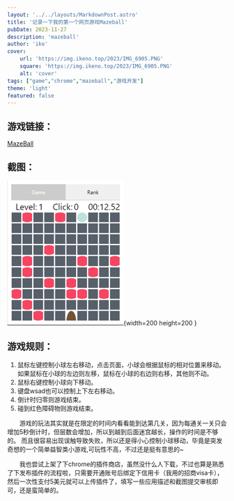 ```yaml
---
layout: '../../layouts/MarkdownPost.astro'
title: '记录一下我的第一个网页游戏Mazeball'
pubDate: 2023-11-27
description: 'mazeball'
author: 'ike'
cover:
    url: 'https://img.ikeno.top/2023/IMG_6905.PNG'
    square: 'https://img.ikeno.top/2023/IMG_6905.PNG'
    alt: 'cover'
tags: ["game","chrome","mazeball","游戏开发"]
theme: 'light'
featured: false
---
```


## 游戏链接：
[MazeBall](https://ball.ikeno.top)  

## 截图：  
![snapshot](https://github.com/Tokoy/MazeBall/blob/main/img/screenshot.png){width=200 height=200 }  

## 游戏规则：
1. 鼠标左键控制小球左右移动，点击页面，小球会根据鼠标的相对位置来移动。 如果鼠标在小球的左边则左移，鼠标在小球的右边则右移，其他则不动。
2. 鼠标右键控制小球向下移动。
3. 键盘wsad也可以控制上下左右移动。
4. 倒计时归零则游戏结束。
5. 碰到红色障碍物则游戏结束。  

&ensp;&ensp;&ensp;&ensp;游戏的玩法其实就是在限定的时间内看看能到达第几关，因为每通关一关只会增加5秒倒计时，但层数会增加，所以到越到后面迷宫越长，操作的时间是不够的。
而且很容易出现误触导致失败，所以还是得小心控制小球移动，毕竟是突发奇想的一个简单益智类小游戏,可玩性不高，不过还是挺有意思的~  

&ensp;&ensp;&ensp;&ensp;我也尝试上架了下chrome的插件商店，虽然没什么人下载，不过也算是熟悉了下发布插件的流程啦，只需要开通账号后绑定下信用卡（我用的招商visa卡），
然后一次性支付5美元就可以上传插件了，填写一些应用描述和截图提交审核即可，还是蛮简单的。